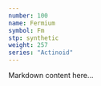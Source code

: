 ```yaml
---
number: 100
name: Fermium
symbol: Fm
stp: synthetic
weight: 257
series: "Actinoid"
---
```


Markdown content here...

